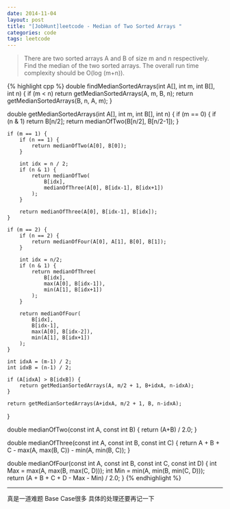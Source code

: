 ```yaml
---
date: 2014-11-04
layout: post
title: "[JobHunt]leetcode - Median of Two Sorted Arrays "
categories: code
tags: leetcode
---
```


>There are two sorted arrays A and B of size m and n respectively. Find the median of the two sorted arrays. The overall run time complexity should be O(log (m+n)).

{% highlight cpp %}
double findMedianSortedArrays(int A[], int m, int B[], int n) {
    if (m < n)
        return getMedianSortedArrays(A, m, B, n);
    return getMedianSortedArrays(B, n, A, m);
}

double getMedianSortedArrays(int A[], int m, int B[], int n) {
    if (m == 0) {
        if (n & 1)
            return B[n/2];
        return medianOfTwo(B[n/2], B[n/2-1]);
    }

    if (m == 1) {
        if (n == 1) {
            return medianOfTwo(A[0], B[0]);
        }

        int idx = n / 2;
        if (n & 1) {
            return medianOfTwo(
                B[idx],
                medianOfThree(A[0], B[idx-1], B[idx+1])
            );
        }

        return medianOfThree(A[0], B[idx-1], B[idx]);
    }

    if (m == 2) {
        if (n == 2) {
            return medianOfFour(A[0], A[1], B[0], B[1]);
        }

        int idx = n/2;
        if (n & 1) {
            return medianOfThree(
                B[idx],
                max(A[0], B[idx-1]),
                min(A[1], B[idx+1])
            );
        }

        return medianOfFour(
            B[idx],
            B[idx-1],
            max(A[0], B[idx-2]),
            min(A[1], B[idx+1])
        );
    }

    int idxA = (m-1) / 2;
    int idxB = (n-1) / 2;

    if (A[idxA] > B[idxB]) {
        return getMedianSortedArrays(A, m/2 + 1, B+idxA, n-idxA);
    }

    return getMedianSortedArrays(A+idxA, m/2 + 1, B, n-idxA);

}

double medianOfTwo(const int A, const int B) {
    return (A+B) / 2.0;
}

double medianOfThree(const int A, const int B, const int C) {
    return A + B + C - max(A, max(B, C)) - min(A, min(B, C));
}

double medianOfFour(const int A, const int B, const int C, const int D) {
    int Max = max(A, max(B, max(C, D)));
    int Min = min(A, min(B, min(C, D)));
    return (A + B + C + D - Max - Min) / 2.0;
}
{% endhighlight %}

---

真是一道难题 Base Case很多 具体的处理还要再记一下